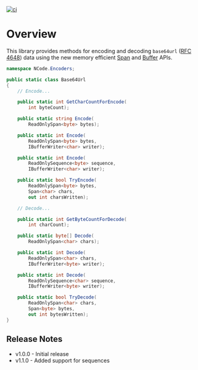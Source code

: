 [![ci](https://github.com/NCodeGroup/Base64Url/actions/workflows/main.yml/badge.svg)](https://github.com/NCodeGroup/Base64Url/actions)

# Overview

This library provides methods for encoding and decoding `base64url` ([RFC 4648]) data using the new memory
efficient [Span] and [Buffer] APIs.

[RFC 4648]: https://datatracker.ietf.org/doc/html/rfc4648

[Span]: https://learn.microsoft.com/en-us/dotnet/standard/memory-and-spans/

[Buffer]: https://learn.microsoft.com/en-us/dotnet/standard/io/buffers

```csharp
namespace NCode.Encoders;

public static class Base64Url
{
    // Encode...

    public static int GetCharCountForEncode(
        int byteCount);

    public static string Encode(
        ReadOnlySpan<byte> bytes);

    public static int Encode(
        ReadOnlySpan<byte> bytes,
        IBufferWriter<char> writer);

    public static int Encode(
        ReadOnlySequence<byte> sequence,
        IBufferWriter<char> writer);

    public static bool TryEncode(
        ReadOnlySpan<byte> bytes,
        Span<char> chars,
        out int charsWritten);

    // Decode...

    public static int GetByteCountForDecode(
        int charCount);

    public static byte[] Decode(
        ReadOnlySpan<char> chars);

    public static int Decode(
        ReadOnlySpan<char> chars,
        IBufferWriter<byte> writer);

    public static int Decode(
        ReadOnlySequence<char> sequence,
        IBufferWriter<byte> writer);

    public static bool TryDecode(
        ReadOnlySpan<char> chars,
        Span<byte> bytes,
        out int bytesWritten);
}
```

## Release Notes

* v1.0.0 - Initial release
* v1.1.0 - Added support for sequences
